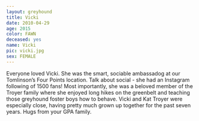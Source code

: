 ```yaml
---
layout: greyhound
title: Vicki
date: 2010-04-29
age: 2015
color: FAWN
deceased: yes
name: Vicki
pic: vicki.jpg
sex: FEMALE
---
```


Everyone loved Vicki.  She was the smart, sociable ambassadog at our Tomlinson’s Four Points
location.  Talk about social - she had an Instagram following of 1500 fans!  Most importantly,
she was a beloved member of the Troyer family where she enjoyed long hikes on the greenbelt and
teaching those greyhound foster boys how to behave.  Vicki and Kat Troyer were especially
close, having pretty much grown up together for the past seven years.   Hugs from your GPA
family.
